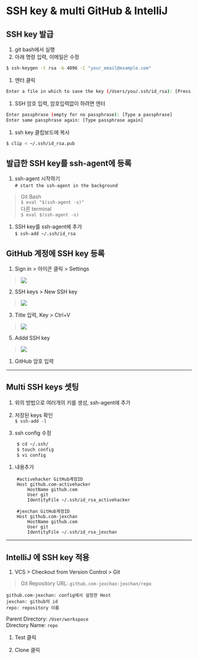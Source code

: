 # SSH key & multi GitHub & IntelliJ


## SSH key 발급

1. git bash에서 실행
1. 아래 명령 입력, 이메일은 수정
```bash
$ ssh-keygen -t rsa -b 4096 -C "your_email@example.com"
```
1. 엔터 클릭
```bash
Enter a file in which to save the key (/Users/you/.ssh/id_rsa): [Press enter]
```
1. SSH 암호 입력, 암호입력없이 하려면 엔터
```bash
Enter passphrase (empty for no passphrase): [Type a passphrase]
Enter same passphrase again: [Type passphrase again]
```
1. ssh key 클립보드에 복사
```bash
$ clip < ~/.ssh/id_rsa.pub
```

## 발급한 SSH key를 ssh-agent에 등록

1. ssh-agent 시작하기<br />
`# start the ssh-agent in the background`
> Git Bash<br />
`$ eval "$(ssh-agent -s)"`<br />
 다른 terminal<br />
`$ eval $(ssh-agent -s)`

1. SSH key를 ssh-agent에 추가<br />
`$ ssh-add ~/.ssh/id_rsa`


## GitHub 계정에 SSH key 등록

1. Sign in  > 아이콘 클릭 > Settings
> ![](https://help.github.com/assets/images/help/settings/userbar-account-settings.png)

2. SSH keys > New SSH key
>![](https://help.github.com/assets/images/help/settings/settings-sidebar-ssh-keys.png)

3. Title 입력, Key > Ctrl+V
>![](https://help.github.com/assets/images/help/settings/ssh-key-paste.png)

5. Addd SSH key
>![](https://help.github.com/assets/images/help/settings/ssh-add-key.png)

1. GitHub 암호 입력

***


Multi SSH keys 셋팅
---
1. 위의 방법으로 여러개의 키를 생성, ssh-agent에 추가

2. 저장된 keys 확인<br />
`$ ssh-add -l`

1. ssh config 수정
```bash
    $ cd ~/.ssh/
    $ touch config
    $ vi config
```

1. 내용추가
```shell
    #activehacker GitHub계정ID
    Host github.com-activehacker
        HostName github.com
        User git
        IdentityFile ~/.ssh/id_rsa_activehacker

    #jexchan GitHub계정ID
    Host github.com-jexchan
        HostName github.com
        User git
        IdentityFile ~/.ssh/id_rsa_jexchan
```
***
## IntelliJ 에 SSH key 적용

1. VCS > Checkout from Version Control > Git
> Git Repository URL:  `github.com-jexchan:jexchan/repo`
```
github.com-jexchan: config에서 설정한 Host
jexchan: github의 id
repo: repository 이름
```
 Parent Directory: `/User/workspace`<br />
 Directory Name: `repo`

1. Test 클릭

1. Clone 클릭
